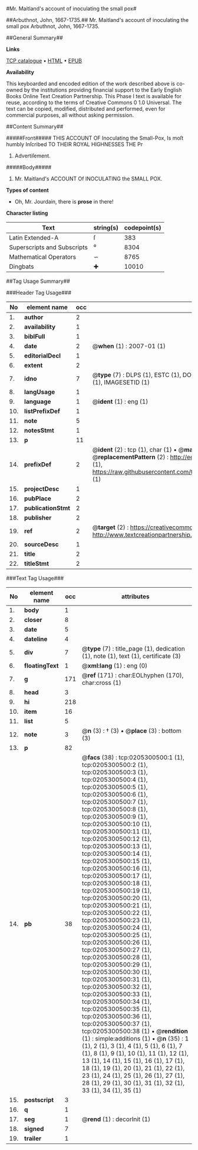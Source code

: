 #Mr. Maitland's account of inoculating the small pox#

##Arbuthnot, John, 1667-1735.##
Mr. Maitland's account of inoculating the small pox
Arbuthnot, John, 1667-1735.

##General Summary##

**Links**

[TCP catalogue](http://www.ota.ox.ac.uk/tcp/)  • 
[HTML](http://tei.it.ox.ac.uk/tcp/Texts-HTML/free/004/004807320.html)  • 
[EPUB](http://tei.it.ox.ac.uk/tcp/Texts-EPUB/free/004/004807320.epub)

**Availability**

This keyboarded and encoded edition of the
	       work described above is co-owned by the institutions
	       providing financial support to the Early English Books
	       Online Text Creation Partnership. This Phase I text is
	       available for reuse, according to the terms of Creative
	       Commons 0 1.0 Universal. The text can be copied,
	       modified, distributed and performed, even for
	       commercial purposes, all without asking permission.


##Content Summary##

#####Front#####
THIS
ACCOUNT
OF
Inoculating the Small-Pox,
Is moſt humbly Inſcribed
TO THEIR
ROYAL HIGHNESSES
THE
Pr
1. Advertiſement.

#####Body#####

1. Mr. Maitland's
ACCOUNT
Of INOCULATING the
SMALL POX.

**Types of content**

  * Oh, Mr. Jourdain, there is **prose** in there!

**Character listing**


|Text|string(s)|codepoint(s)|
|---|---|---|
|Latin Extended-A|ſ|383|
|Superscripts             and Subscripts|⁰|8304|
|Mathematical Operators|∽|8765|
|Dingbats|✚|10010|

##Tag Usage Summary##

###Header Tag Usage###

|No|element name|occ|attributes|
|---|---|---|---|
|1.|__author__|2||
|2.|__availability__|1||
|3.|__biblFull__|1||
|4.|__date__|2| @__when__ (1) : 2007-01 (1)|
|5.|__editorialDecl__|1||
|6.|__extent__|2||
|7.|__idno__|7| @__type__ (7) : DLPS (1), ESTC (1), DOCNO (1), TCP (1), GALEDOCNO (1), CONTENTSET (1), IMAGESETID (1)|
|8.|__langUsage__|1||
|9.|__language__|1| @__ident__ (1) : eng (1)|
|10.|__listPrefixDef__|1||
|11.|__note__|5||
|12.|__notesStmt__|1||
|13.|__p__|11||
|14.|__prefixDef__|2| @__ident__ (2) : tcp (1), char (1)  •  @__matchPattern__ (2) : ([0-9\-]+):([0-9IVX]+) (1), (.+) (1)  •  @__replacementPattern__ (2) : http://eebo.chadwyck.com/downloadtiff?vid=$1&page=$2 (1), https://raw.githubusercontent.com/textcreationpartnership/Texts/master/tcpchars.xml#$1 (1)|
|15.|__projectDesc__|1||
|16.|__pubPlace__|2||
|17.|__publicationStmt__|2||
|18.|__publisher__|2||
|19.|__ref__|2| @__target__ (2) : https://creativecommons.org/publicdomain/zero/1.0/ (1), http://www.textcreationpartnership.org/docs/. (1)|
|20.|__sourceDesc__|1||
|21.|__title__|2||
|22.|__titleStmt__|2||


###Text Tag Usage###

|No|element name|occ|attributes|
|---|---|---|---|
|1.|__body__|1||
|2.|__closer__|8||
|3.|__date__|5||
|4.|__dateline__|4||
|5.|__div__|7| @__type__ (7) : title_page (1), dedication (1), note (1), text (1), certificate (3)|
|6.|__floatingText__|1| @__xml:lang__ (1) : eng (0)|
|7.|__g__|171| @__ref__ (171) : char:EOLhyphen (170), char:cross (1)|
|8.|__head__|3||
|9.|__hi__|218||
|10.|__item__|16||
|11.|__list__|5||
|12.|__note__|3| @__n__ (3) : † (3)  •  @__place__ (3) : bottom (3)|
|13.|__p__|82||
|14.|__pb__|38| @__facs__ (38) : tcp:0205300500:1 (1), tcp:0205300500:2 (1), tcp:0205300500:3 (1), tcp:0205300500:4 (1), tcp:0205300500:5 (1), tcp:0205300500:6 (1), tcp:0205300500:7 (1), tcp:0205300500:8 (1), tcp:0205300500:9 (1), tcp:0205300500:10 (1), tcp:0205300500:11 (1), tcp:0205300500:12 (1), tcp:0205300500:13 (1), tcp:0205300500:14 (1), tcp:0205300500:15 (1), tcp:0205300500:16 (1), tcp:0205300500:17 (1), tcp:0205300500:18 (1), tcp:0205300500:19 (1), tcp:0205300500:20 (1), tcp:0205300500:21 (1), tcp:0205300500:22 (1), tcp:0205300500:23 (1), tcp:0205300500:24 (1), tcp:0205300500:25 (1), tcp:0205300500:26 (1), tcp:0205300500:27 (1), tcp:0205300500:28 (1), tcp:0205300500:29 (1), tcp:0205300500:30 (1), tcp:0205300500:31 (1), tcp:0205300500:32 (1), tcp:0205300500:33 (1), tcp:0205300500:34 (1), tcp:0205300500:35 (1), tcp:0205300500:36 (1), tcp:0205300500:37 (1), tcp:0205300500:38 (1)  •  @__rendition__ (1) : simple:additions (1)  •  @__n__ (35) : 1 (1), 2 (1), 3 (1), 4 (1), 5 (1), 6 (1), 7 (1), 8 (1), 9 (1), 10 (1), 11 (1), 12 (1), 13 (1), 14 (1), 15 (1), 16 (1), 17 (1), 18 (1), 19 (1), 20 (1), 21 (1), 22 (1), 23 (1), 24 (1), 25 (1), 26 (1), 27 (1), 28 (1), 29 (1), 30 (1), 31 (1), 32 (1), 33 (1), 34 (1), 35 (1)|
|15.|__postscript__|3||
|16.|__q__|1||
|17.|__seg__|1| @__rend__ (1) : decorInit (1)|
|18.|__signed__|7||
|19.|__trailer__|1||
